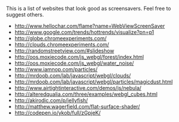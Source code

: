 This is a list of websites that look good as screensavers.
Feel free to suggest others.

 - http://www.hellochar.com/flame?name=WebViewScreenSaver
 - http://www.google.com/trends/hottrends/visualize?pn=p1
 - http://globe.chromeexperiments.com/
 - http://clouds.chromeexperiments.com/
 - http://randomstreetview.com/#slideshow
 - http://oos.moxiecode.com/js_webgl/forest/index.html
 - http://oos.moxiecode.com/js_webgl/water_noise/
 - http://www.iamnop.com/particles/
 - http://mrdoob.com/lab/javascript/webgl/clouds/
 - http://mrdoob.com/lab/javascript/webgl/particles/magicdust.html
 - http://www.airtightinteractive.com/demos/js/nebula/
 - http://alteredqualia.com/three/examples/webgl_cubes.html
 - http://akirodic.com/p/jellyfish/
 - http://matthew.wagerfield.com/flat-surface-shader/
 - http://codepen.io/ykob/full/zGpjeK/
